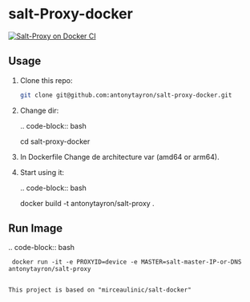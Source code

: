 salt-Proxy-docker
===========

[![Salt-Proxy on Docker CI](https://github.com/antonytayron/salt-proxy-docker/actions/workflows/docker-image.yml/badge.svg?branch=main)](https://github.com/antonytayron/salt-proxy-docker/actions/workflows/docker-image.yml)

Usage
-----

1. Clone this repo:
  
    ```bash
    git clone git@github.com:antonytayron/salt-proxy-docker.git
    ```

2. Change dir:

   .. code-block:: bash

     cd salt-proxy-docker

3. In Dockerfile Change de architecture var (amd64 or arm64).

4. Start using it:

   .. code-block:: bash

     docker build -t antonytayron/salt-proxy .


Run Image
-----

   .. code-block:: bash
   
     docker run -it -e PROXYID=device -e MASTER=salt-master-IP-or-DNS antonytayron/salt-proxy



~~~~~~~~~~

This project is based on "mirceaulinic/salt-docker"
